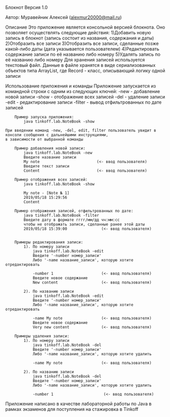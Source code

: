 Блокнот
Версия 1.0

Автор: Муравейник Алексей (alexmur20000@mail.ru)


Описание
    Это приложение является консольной версией блокнота. Оно позволяет осуществлять следующие действия:
      1)Добавить новую запись в блокнот (запись состоит из названия, содержания и даты)
      2)Отобразить все записи
      3)Отобразить все записи, сделанные позже какой-либо даты (дата указывается пользователем)
      4)Редактировать содержание записи по её названию либо номеру
      5)Удалять запись по её названию либо номеру
    Для хранения записей используется текстовый файл. Данные в файле хранятся в виде сериализованных объектов типа
    ArrayList<Record>, где Record - класс, описывающий логику одной записи


Использование приложения и команды
    Приложение запускается из командной строки с одним из следующих ключей:
        -new - добавление новой записи
        -show - отображение всех записей
        -del - удаление записи
        -edit - редактирование записи
        -filter - вывод отфильтрованных по дате записей
        
        Пример запуска приложения:
            java tinkoff.lab.NoteBook -show

    При введении команд -new, -del, edit, filter пользователь увидит в консоли сообщения с дальнейшими инструкциями, 
    в зависимости от выбранной команды
        
        Пример добавления новой записи:
            java tinkoff.lab.NoteBook -new
            Введите название записи
            My note                         (<- ввод пользователя)
            Введите текст записи
            Content                         (<- ввод пользователя)
            
        Пример отображения всех записей:
            java tinkoff.lab.NoteBook -show

            My note - [Note № 1]
            2019/05/18 15:29:56
            Content
            
        Пример отображения записей, отфильтрованных по дате:
            java tinkoff.lab.NoteBook -filter
            Введите дату в формате гггг/мм/дд чч:мм:сс
            чтобы не отображать записи, сделанные ранее этой даты
            2019/05/18 15:39:00               (<- ввод пользователя)


        Примеры редактирования записи:
            1). По номеру записи
                java tinkoff.lab.NoteBook -edit
                Введите '-number номер_записи'
                Либо '-name название_записи', которую хотите отредактировать

                -number 1                     (<- ввод пользователя)
                Введите новое содержание
                New content                   (<- ввод пользователя)
                
            2). По названию записи
                java tinkoff.lab.NoteBook -edit
                Введите '-number номер_записи'
                Либо '-name название_записи', которую хотите отредактировать

                -name My note                 (<- ввод пользователя)
                Введите новое содержание
                Very new content              (<- ввод пользователя)

        Примеры удаления записи:
            1). По номеру записи
                java tinkoff.lab.NoteBook -del
                Введите '-number номер_записи'
                Либо '-name название_записи', которую хотите удалить

                -name My note                 (<- ввод пользователя)
                
            2). По названию записи
                java tinkoff.lab.NoteBook -del
                Введите '-number номер_записи'
                Либо '-name название_записи', которую хотите удалить

                -number 1                      (<- ввод пользователя)


Приложение написано в качестве лабораторной работы по Java в рамках экзаменов для поступления на стажировка в Tinkoff
